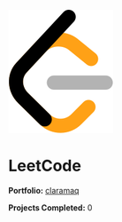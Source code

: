 ![LeetCode Icon](leetcode.svg)
# LeetCode

**Portfolio:** [claramaq](https://leetcode.com/claramaq/)

**Projects Completed:** 0